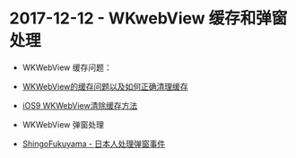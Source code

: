 # 2017-12-12 - WKwebView 缓存和弹窗处理
<!-----
layout: post
title: "WKWebView 缓存和弹窗处理"
date: 2017.12.12
tag: iOS 总结 
--- -->


<!-- more -->
- WKWebView 缓存问题：
 - [WKWebView的缓存问题以及如何正确清理缓存](http://blog.csdn.net/Deft_MKJing/article/details/78548162)
 
 - [iOS9 WKWebView清除缓存方法](http://blog.csdn.net/txz_gray/article/details/58587316)
- WKWebView 弹窗处理
 - [ShingoFukuyama - 日本人处理弹窗事件](http://qiita.com/ShingoFukuyama/items/5d97e6c62e3813d1ae98)

